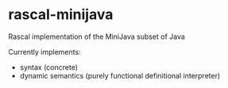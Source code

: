 # rascal-minijava
Rascal implementation of the MiniJava subset of Java

Currently implements:

* syntax (concrete)
* dynamic semantics (purely functional definitional interpreter)
